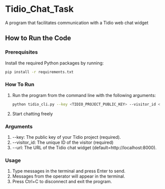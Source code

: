 # Tidio_Chat_Task
A program that facilitates communication with a Tidio web chat widget
## How to Run the Code

### Prerequisites
Install the required Python packages by running:
   ```bash
   pip install -r requirements.txt
   ```
### How To Run
1. Run the program from the command line with the following arguments:   
   ```bash
   python tidio_cli.py --key <TIDIO_PROJECT_PUBLIC_KEY> --visitor_id <VISITOR_ID> --url <TIDIO_CHAT_URL>
   ```
2. Start chatting freely

### Arguments
1. --key: The public key of your Tidio project (required).
2. --visitor_id: The unique ID of the visitor (required)
3. --url: The URL of the Tidio chat widget (default=http://localhost:8000).

### Usage
1. Type messages in the terminal and press Enter to send.
2. Messages from the operator will appear in the terminal.
3. Press Ctrl+C to disconnect and exit the program.